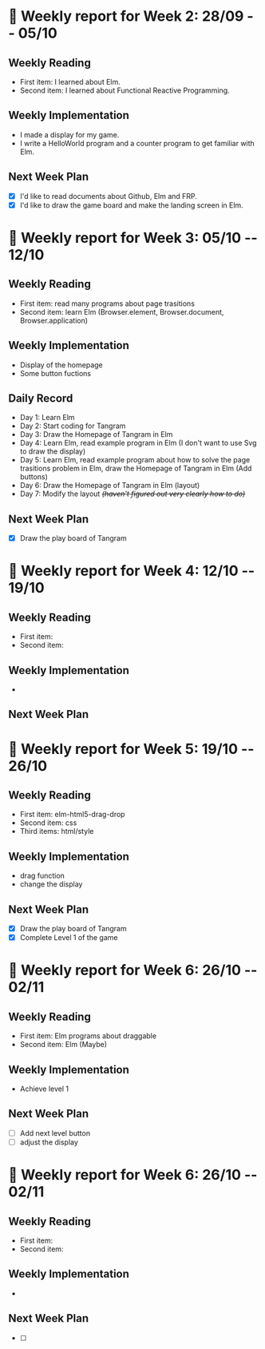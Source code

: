 # :triangular_flag_on_post: Weekly report for Week 2: 28/09 -- 05/10
## Weekly Reading
- First item: I learned about Elm.
- Second item: I learned about Functional Reactive Programming.
## Weekly Implementation
- I made a display for my game.
- I write a HelloWorld program and a counter program to get familiar with Elm.
## Next Week Plan
- [x] I'd like to read documents about Github, Elm and FRP.
- [x] I'd like to draw the game board and make the landing screen in Elm.

# :triangular_flag_on_post: Weekly report for Week 3: 05/10 -- 12/10
## Weekly Reading
- First item: read many programs about page trasitions
- Second item: learn Elm (Browser.element, Browser.document, Browser.application)
## Weekly Implementation
- Display of the homepage
- Some button fuctions
## Daily Record
- Day 1: Learn Elm
- Day 2: Start coding for Tangram
- Day 3: Draw the Homepage of Tangram in Elm
- Day 4: Learn Elm, read example program in Elm (I don't want to use Svg to draw the display)
- Day 5: Learn Elm, read example program about how to solve the page trasitions problem in Elm, draw the Homepage of Tangram in Elm (Add buttons)
- Day 6: Draw the Homepage of Tangram in Elm (layout)
- Day 7: Modify the layout *~~(haven't figured out very clearly how to do)~~*
## Next Week Plan
- [x] Draw the play board of Tangram

# :triangular_flag_on_post: Weekly report for Week 4: 12/10 -- 19/10
## Weekly Reading
- First item: 
- Second item: 
## Weekly Implementation
-
## Next Week Plan

# :triangular_flag_on_post: Weekly report for Week 5: 19/10 -- 26/10
## Weekly Reading
- First item: elm-html5-drag-drop
- Second item: css
- Third items: html/style
## Weekly Implementation
- drag function
- change the display
## Next Week Plan
- [x] Draw the play board of Tangram
- [x] Complete Level 1 of the game

# :triangular_flag_on_post: Weekly report for Week 6: 26/10 -- 02/11
## Weekly Reading
- First item: Elm programs about draggable
- Second item: Elm (Maybe)
## Weekly Implementation
- Achieve level 1
## Next Week Plan
- [ ] Add next level button
- [ ] adjust the display

# :triangular_flag_on_post: Weekly report for Week 6: 26/10 -- 02/11
## Weekly Reading
- First item: 
- Second item: 
## Weekly Implementation
- 
## Next Week Plan
- [ ] 